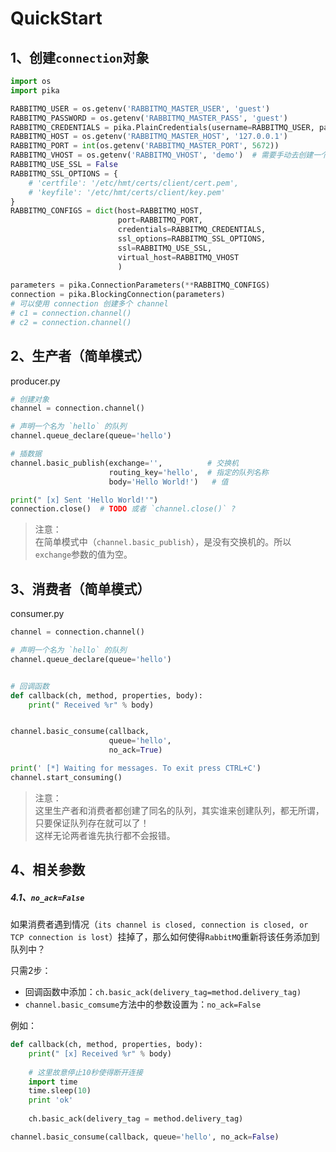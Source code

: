 # QuickStart

## 1、创建`connection`对象
```python
import os
import pika

RABBITMQ_USER = os.getenv('RABBITMQ_MASTER_USER', 'guest')
RABBITMQ_PASSWORD = os.getenv('RABBITMQ_MASTER_PASS', 'guest')
RABBITMQ_CREDENTIALS = pika.PlainCredentials(username=RABBITMQ_USER, password=RABBITMQ_PASSWORD)
RABBITMQ_HOST = os.getenv('RABBITMQ_MASTER_HOST', '127.0.0.1')
RABBITMQ_PORT = int(os.getenv('RABBITMQ_MASTER_PORT', 5672))
RABBITMQ_VHOST = os.getenv('RABBITMQ_VHOST', 'demo')  # 需要手动去创建一个名为 `demo` 的 `vhost`
RABBITMQ_USE_SSL = False
RABBITMQ_SSL_OPTIONS = {
    # 'certfile': '/etc/hmt/certs/client/cert.pem',
    # 'keyfile': '/etc/hmt/certs/client/key.pem'
}
RABBITMQ_CONFIGS = dict(host=RABBITMQ_HOST,
                        port=RABBITMQ_PORT,
                        credentials=RABBITMQ_CREDENTIALS,
                        ssl_options=RABBITMQ_SSL_OPTIONS,
                        ssl=RABBITMQ_USE_SSL,
                        virtual_host=RABBITMQ_VHOST
                        )
                        
parameters = pika.ConnectionParameters(**RABBITMQ_CONFIGS)
connection = pika.BlockingConnection(parameters)
# 可以使用 connection 创建多个 channel
# c1 = connection.channel()
# c2 = connection.channel()
```

## 2、生产者（简单模式）
producer.py
```python
# 创建对象
channel = connection.channel()

# 声明一个名为 `hello` 的队列
channel.queue_declare(queue='hello')

# 插数据
channel.basic_publish(exchange='',          # 交换机
                      routing_key='hello',  # 指定的队列名称
                      body='Hello World!')   # 值

print(" [x] Sent 'Hello World!'")
connection.close()  # TODO 或者 `channel.close()` ?
```
>注意：    
在简单模式中（`channel.basic_publish`），是没有交换机的。所以`exchange`参数的值为空。

## 3、消费者（简单模式）
consumer.py
```python
channel = connection.channel()

# 声明一个名为 `hello` 的队列
channel.queue_declare(queue='hello')


# 回调函数
def callback(ch, method, properties, body):
    print(" Received %r" % body)


channel.basic_consume(callback,
                      queue='hello',
                      no_ack=True)

print(' [*] Waiting for messages. To exit press CTRL+C')
channel.start_consuming()
```
>注意：     
这里生产者和消费者都创建了同名的队列，其实谁来创建队列，都无所谓，只要保证队列存在就可以了！    
这样无论两者谁先执行都不会报错。


## 4、相关参数

##### 4.1、`no_ack=False`
如果消费者遇到情况（`its channel is closed, connection is closed, or TCP connection is lost`）挂掉了，那么如何使得`RabbitMQ`重新将该任务添加到队列中？

只需2步：
- 回调函数中添加：`ch.basic_ack(delivery_tag=method.delivery_tag)`
- `channel.basic_comsume`方法中的参数设置为：`no_ack=False`

例如：
```python
def callback(ch, method, properties, body):
    print(" [x] Received %r" % body)
    
    # 这里故意停止10秒使得断开连接
    import time
    time.sleep(10)
    print 'ok'
    
    ch.basic_ack(delivery_tag = method.delivery_tag)

channel.basic_consume(callback, queue='hello', no_ack=False)
```

